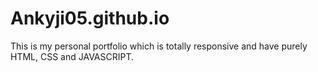 # Ankyji05.github.io
This is my personal portfolio which  is totally responsive and have purely HTML, CSS and JAVASCRIPT.
